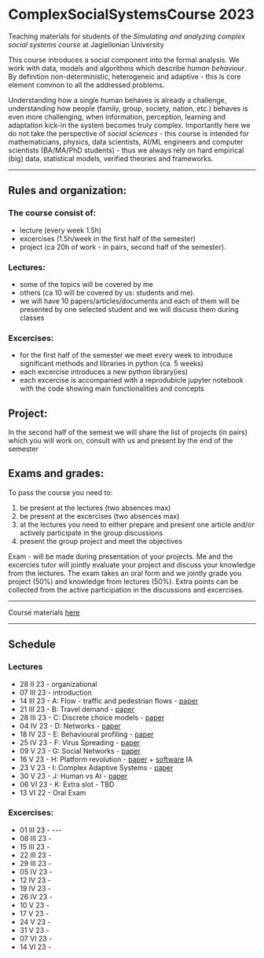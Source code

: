 # ComplexSocialSystemsCourse 2023

Teaching materials for students of the _Simulating and analyzing complex social systems course_ at Jagiellonian University

This course introduces a social component into the formal analysis. We work with data, models and algorithms which describe _human behaviour_. By definition non-deterministic, heterogeneic and adaptive - this is core element common to all the addressed problems. 

Understanding how a single human behaves is already a challenge, understanding how people (family, group, society, nation, etc.) behaves is even more challenging, when information, perception, learning and adaptation kick-in the system becomes truly complex. Importantly here we do not take the perspective of _social sciences_ - this course is intended for mathematicians, physics, data scientists, AI/ML engineers and computer scientists (BA/MA/PhD students) - thus we always rely on hard empirical (big) data, statistical models, verified theories and frameworks.



---

## Rules and organization:

### The course consist of:
* lecture (every week 1.5h)
* excercises (1.5h/week in the first half of the semester)
* project (ca 20h of work - in pairs, second half of the semester).

### Lectures:

* some of the topics will be covered by me
* others (ca 10 will be covered by us: students and me).
* we will have 10 papers/articles/documents and each of them will be presented by one selected student and we will discuss them during classes



### Excercises:

* for the first half of the semester we meet every week to introduce significant methods and libraries in python (ca. 5 weeks)
* each excercise introduces a new python library(ies)
* each excercise is accompanied with a reprodubicle jupyter notebook with the code showing main functionalities and concepts

## Project:

In the second half of the semest we will share the list of projects (in pairs) which you will work on, consult with us and present by the end of the semester

## Exams and grades:

To pass the course you need to:
1. be present at the lectures (two absences max) 
2. be present at the excercises (two absences max)
3. at the lectures you need to either prepare and present one article and/or actively participate in the group discussions
4. present the group project and meet the objectives

Exam - will be made during presentation of your projects. Me and the excercies tutor will jointly evaluate your project and discuss your knowledge from the lectures. The exam takes an oral form and we jointly grade you project (50%) and knowledge from lectures (50%). Extra points can be collected from the active participation in the discussions and excercises.

---

Course materials [here](https://github.com/RafalKucharskiPK/ComplexSocialSystemsCourse/blob/main/Course.ipynb)

----

## Schedule

### Lectures

* 28 II 23 - organizational
* 07 III 23 - introduction
* 14 III 23 - A: Flow - traffic and pedestrian flows - [paper](https://github.com/RafalKucharskiPK/ComplexSocialSystemsCourse/blob/main/papers/helbing_pedestrians.pdf) 
* 21 III 23 - B: Travel demand - [paper](https://github.com/RafalKucharskiPK/ComplexSocialSystemsCourse/blob/main/papers/gonzales_mobility.pdf) 
* 28 III 23 - C: Discrete choice models - [paper](https://github.com/RafalKucharskiPK/ComplexSocialSystemsCourse/blob/main/papers/train_logit.pdf) 
* 04 IV 23 - D: Networks - [paper](http://networksciencebook.com/chapter/2) 
* 18 IV 23 - E: Behavioural profiling - [paper](/papers/kosinski.pdf) 
* 25 IV 23 - F: Virus Spreading - [paper](http://networksciencebook.com/chapter/10)
* 09 V 23 - G: Social Networks - [paper](/papers/fake.pdf) 
* 16 V 23 - H: Platform revolution - [paper](https://arxiv.org/abs/2011.12827) + [software](https://github.com/RafalKucharskiPK/MaaSSim/) IA
* 23 V 23 - I: Complex Adaptive Systems - [paper](/papers/animal_collective_behaviour.pdf)
* 30 V 23 - J: Human vs AI - [paper](/papers/starcraft.pdf) 
* 06 VI 23 - K: Extra slot - TBD
* 13 VI 22 - Oral Exam

### Excercises:

* 01 III 23 - ---
* 08 III 23 - 
* 15 III 23 - 
* 22 III 23 -
* 29 III 23 -
* 05 IV 23 -
* 12 IV 23 -
* 19 IV 23 -
* 26 IV 23 -
* 10 V 23 -
* 17 V 23 -
* 24 V 23 -
* 31 V 23 -
* 07 VI 23 -
* 14 VI 23 - 
